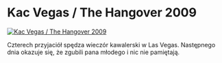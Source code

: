 Kac Vegas / The Hangover 2009 
=============
[![Kac Vegas / The Hangover 2009 ](http://vidos.pl/images/player.gif)](http://vidos.pl/kac-vegas-the-hangover-2009)

 Czterech przyjaciół spędza wieczór kawalerski w Las Vegas. Następnego dnia okazuje się, że zgubili pana młodego i nic nie pamiętają.
